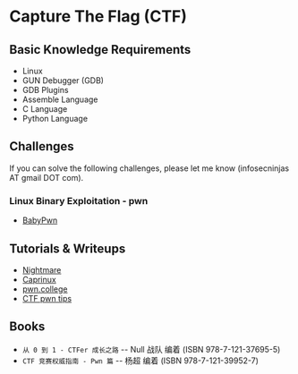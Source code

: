 # Capture The Flag (CTF)

## Basic Knowledge Requirements

- Linux  
- GUN Debugger (GDB)  
- GDB Plugins  
- Assemble Language  
- C Language  
- Python Language  

## Challenges

If you can solve the following challenges, please let me know (infosecninjas AT gmail DOT com).  

### Linux Binary Exploitation - pwn

- [BabyPwn](/pwn/babypwn/README.md)  

## Tutorials & Writeups

- [Nightmare](https://guyinatuxedo.github.io/)  
- [Caprinux](https://caprinux.github.io/)  
- [pwn.college](https://pwn.college/)  
- [CTF pwn tips](https://github.com/Naetw/CTF-pwn-tips)  

## Books

- ```从 0 到 1 - CTFer 成长之路``` -- Null 战队 编着  (ISBN 978-7-121-37695-5)  
- ```CTF 竞赛权威指南 - Pwn 篇``` -- 杨超 编着  (ISBN 978-7-121-39952-7)  

